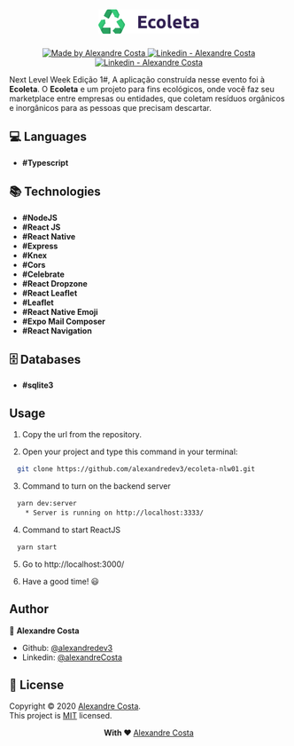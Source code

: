 <h1 align="center">
  <img src="https://github.com/alexandredev3/ecoleta-nlw01/blob/master/logo-ecoleta.png" />
</h1>

<p align="center">
  <a href="https://github.com/alexandredev3" target="_blank">
    <img alt="Made by Alexandre Costa" src="https://img.shields.io/badge/made%20by-Alexandre_Costa-informational">
  </a>
  
  <a href="https://www.linkedin.com/in/alexandre-costa-401699199/" target="_blank" >
    <img alt="Linkedin - Alexandre Costa" src="https://img.shields.io/badge/Linkedin--%23F8952D?style=social&logo=linkedin">
  </a>
  <a href="https://github.com/alexandredev3" target="_blank" >
    <img alt="Linkedin - Alexandre Costa" src="https://img.shields.io/badge/Github--%23F8952D?style=social&logo=github">
  </a>
 </p>

<p>Next Level Week Edição 1#, A aplicação construída nesse evento foi à <strong>Ecoleta</strong>. O <strong>Ecoleta</strong> e um projeto para fins ecológicos, onde você faz seu marketplace entre empresas ou entidades, que coletam resíduos orgânicos e inorgânicos para as pessoas que precisam descartar.</p>

## :computer: Languages

- **#Typescript**

## :books: Technologies

- **#NodeJS**
- **#React JS**
- **#React Native**
- **#Express**
- **#Knex**
- **#Cors**
- **#Celebrate**
- **#React Dropzone**
- **#React Leaflet**
- **#Leaflet**
- **#React Native Emoji**
- **#Expo Mail Composer**
- **#React Navigation**

## :file_cabinet: Databases

- **#sqlite3**

## Usage

1. Copy the url from the repository.

2. Open your project and type this command in your terminal:
```sh
  git clone https://github.com/alexandredev3/ecoleta-nlw01.git
```

3. Command to turn on the backend server
```sh
  yarn dev:server
    * Server is running on http://localhost:3333/
```

4. Command to start ReactJS
```sh
  yarn start
```
5. Go to http://localhost:3000/

6. Have a good time! 😃

## Author 

👤 **Alexandre Costa**

* Github: [@alexandredev3](https://github.com/alexandredev3)
* Linkedin: [@alexandreCosta](https://www.linkedin.com/in/alexandre-costa-401699199/)

## 📝 License

Copyright © 2020 [Alexandre Costa](https://github.com/alexandredev3).<br />
This project is [MIT](https://github.com/alexandredev3/ecoleta-nlw01/blob/master/LICENSE.txt) licensed.

<p align="center">
  <strong> With ❤ </strong> <a target="_blank" href="https://github.com/alexandredev3">Alexandre Costa</a>
</p>
